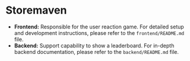 # Storemaven 


* **Frontend:** Responsible for the user reaction game. For detailed setup and development instructions, please refer to the `frontend/README.md` file.
* **Backend:**  Support capability to show a leaderboard. For in-depth backend documentation, please refer to the `backend/README.md` file.
